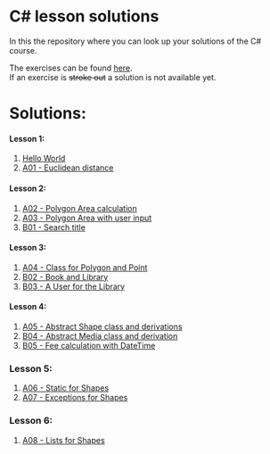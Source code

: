 # C\# lesson solutions

In this the repository where you can look up your solutions of the C# course.

The exercises can be found [here](http://fsr.github.io/csharp-lessons/).  
If an exercise is ~~stroke out~~ a solution is not available yet.

# Solutions:
#### Lesson 1:
1. [Hello World](01_grundlagen_1/hello_world/ExerciseSolution/)
2. [A01 - Euclidean distance](01_grundlagen_1/a01_euclidean_distance/ExerciseSolution/)

#### Lesson 2:
1. [A02 - Polygon Area calculation](02_grundlagen_2/a02_polygon_area_1/ExerciseSolution/)
2. [A03 - Polygon Area with user input](02_grundlagen_2/a03_polygon_area_2/ExerciseSolution/)
3. [B01 - Search title](02_grundlagen_2/b01_search_title/ExerciseSolution/)

#### Lesson 3:
1. [A04 - Class for Polygon and Point](03_objektorientierung/A04_polygon_point_class/ExerciseSolution/)
2. [B02 - Book and Library](03_objektorientierung/B02_book_library/ExerciseSolution/)
3. [B03 - A User for the Library](03_objektorientierung/B03_user/ExerciseSolution/)

#### Lesson 4:
1. [A05 - Abstract Shape class and derivations](04_vererbung_und_polymorphie/A05_abstract_shapes/ExerciseSolution/)
2. [B04 - Abstract Media class and derivation](04_vererbung_und_polymorphie/B04_abstract_media/ExerciseSolution/)
3. [B05 - Fee calculation with DateTime](04_vererbung_und_polymorphie/B05_fee_calculation/ExerciseSolution/)

### Lesson 5:
1. [A06 - Static for Shapes](05_null_exceptions_schluesselwoerter/A06_static_for_shapes/ExerciseSolution/)
2. [A07 - Exceptions for Shapes](05_null_exceptions_schluesselwoerter/A07_exception_for_shapes/ExerciseSolution/)

### Lesson 6:
1. [A08 - Lists for Shapes](06_datenstrukturen/A08_lists_for_shapes/ExerciseSolution/)